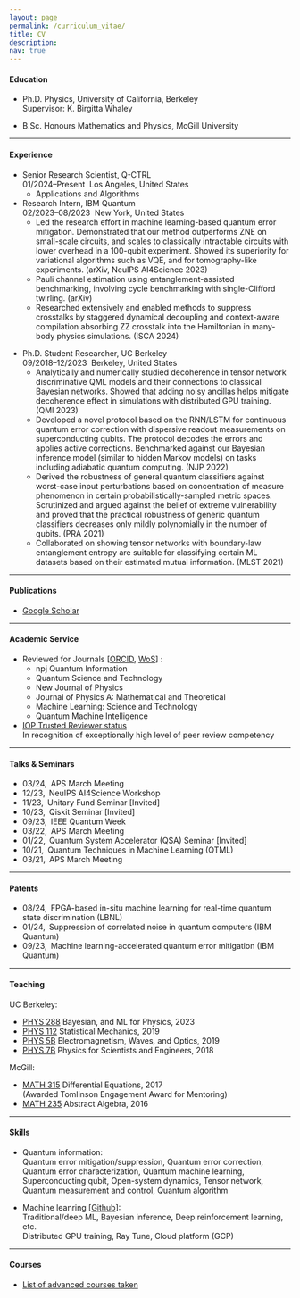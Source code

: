 ```yaml
---
layout: page
permalink: /curriculum_vitae/
title: CV
description: 
nav: true
---
```


<!-- For now, this page is assumed to be a static description of your courses. You can convert it to a collection similar to `_projects/` so that you can have a dedicated page for each course.

Organize your courses by years, topics, or universities, however you like! -->

#### Education

* Ph.D. Physics, University of California, Berkeley
<br> Supervisor: K. Birgitta Whaley
<!--<br> Dissertation: Interplay between quantum computation and machine learning-->
* B.Sc. Honours Mathematics and Physics, McGill University <!--, Montr&#233;al, Qu&#233;bec-->

---

#### Experience
* Senior Research Scientist, Q-CTRL
<br> 01/2024&ndash;Present &nbsp;Los Angeles, United States
  * Applications and Algorithms
* Research Intern, IBM Quantum
<br> 02/2023&ndash;08/2023 &nbsp;New York, United States
  * Led the research effort in machine learning-based quantum error mitigation. Demonstrated that our method outperforms ZNE
on small-scale circuits, and scales to classically intractable circuits with lower overhead in a 100-qubit experiment. Showed its superiority for variational algorithms
such as VQE, and for tomography-like experiments. (arXiv, NeuIPS AI4Science 2023)
  * Pauli channel estimation using entanglement-assisted benchmarking, involving cycle benchmarking with single-Clifford twirling. (arXiv)
  * Researched extensively and enabled methods to suppress crosstalks by staggered dynamical decoupling and context-aware compilation absorbing ZZ crosstalk into the Hamiltonian in many-body physics simulations. (ISCA 2024)

[//]: # (  e.g., crosstalk absorption)
[//]: # (  on Heisenberg model simulations.)

* Ph.D. Student Researcher, UC Berkeley
<br> 09/2018&ndash;12/2023 &nbsp;Berkeley, United States
  * Analytically and numerically studied decoherence in tensor network discriminative QML models and their connections to classical Bayesian networks. Showed that adding noisy ancillas helps mitigate decoherence effect in simulations with distributed GPU training. (QMI 2023)
  * Developed a novel protocol based on the RNN/LSTM for continuous quantum error correction with dispersive readout measurements on superconducting qubits. The protocol decodes the errors and applies active corrections. Benchmarked against our Bayesian inference model (similar to hidden Markov models) on tasks including adiabatic quantum computing. (NJP 2022)
  * Derived the robustness of general quantum classifiers against worst-case input perturbations based on concentration of measure phenomenon in certain probabilistically-sampled metric spaces. Scrutinized and argued against the belief of extreme vulnerability and proved that the practical robustness of generic quantum classifiers decreases only mildly polynomially in the number of qubits. (PRA 2021)
  * Collaborated on showing tensor networks with boundary-law entanglement entropy are suitable for classifying certain ML datasets based on their estimated mutual information. (MLST 2021)


---

#### Publications
* <a href="https://scholar.google.com/citations?user=P35A9JoAAAAJ&hl=en">Google Scholar</a>


---

#### Academic Service
- Reviewed for Journals [<a href="https://orcid.org/0000-0002-6399-006X">ORCID</a>, <a href="https://www.webofscience.com/wos/author/record/32106605">WoS</a>] : <br>
  - npj Quantum Information<br>
  - Quantum Science and Technology<br>
  - New Journal of Physics<br>
  - Journal of Physics A: Mathematical and Theoretical<br>
  - Machine Learning: Science and Technology
  - Quantum Machine Intelligence
- <a href="https://accreditations.ioppublishing.org/5f99587a-af12-4bf2-a2ee-7ed54eb065ed#gs.2zkzzo">IOP Trusted Reviewer status</a>
  <br> In recognition of exceptionally high level of peer review competency

---

#### Talks & Seminars
- 03/24,&ensp;APS March Meeting<br>
- 12/23,&ensp;NeuIPS AI4Science Workshop<br>
- 11/23,&ensp;Unitary Fund Seminar [Invited]<br>
- 10/23,&ensp;Qiskit Seminar [Invited]<br>
- 09/23,&ensp;IEEE Quantum Week<br>
- 03/22,&ensp;APS March Meeting<br>
- 01/22,&ensp;Quantum System Accelerator (QSA) Seminar [Invited]<br>
- 10/21,&ensp;Quantum Techniques in Machine Learning (QTML)<br>
- 03/21,&ensp;APS March Meeting<br>

---

#### Patents
- 08/24,&ensp;FPGA-based in-situ machine learning for real-time quantum state discrimination (LBNL)
- 01/24,&ensp;Suppression of correlated noise in quantum computers (IBM Quantum)
- 09/23,&ensp;Machine learning-accelerated quantum error mitigation (IBM Quantum)

---

#### Teaching

[//]: # (I led dicussion sessions for the following courses)

UC Berkeley: <br>
- <a href="https://classes.berkeley.edu/content/2023-fall-physics-288-001-lec-001">PHYS 288</a>&nbsp;Bayesian, and ML for Physics, 2023<br>
- <a href="https://classes.berkeley.edu/content/2019-fall-physics-112-001-lec-001">PHYS 112</a>&nbsp;Statistical Mechanics, 2019<br>
- <a href="https://classes.berkeley.edu/content/2019-spring-physics-5b-001-lec-001">PHYS 5B</a>&nbsp;Electromagnetism, Waves, and Optics, 2019<br>
- <a href="https://classes.berkeley.edu/content/2018-fall-physics-7b-001-lec-001">PHYS 7B</a>&nbsp;Physics for Scientists and Engineers, 2018<br>

McGill: <br>
- <a href="https://www.mcgill.ca/study/2016-2017/courses/math-315">MATH 315</a>&nbsp;Differential Equations, 2017<br>
(Awarded Tomlinson Engagement Award for Mentoring)<br>
- <a href="https://www.mcgill.ca/study/2016-2017/courses/math-235">MATH 235</a>&nbsp;Abstract Algebra, 2016<br> 
<!-- - <a href="https://susmcgill.ca/peer-tutoring">Tutor</a> for Mechanics and Calculus, 2015<br> -->


---

#### Skills
- Quantum information:
  <br> Quantum error mitigation/suppression, Quantum error correction, Quantum error characterization, Quantum machine learning, Superconducting qubit, Open-system dynamics, Tensor network, Quantum measurement and control, Quantum algorithm

- Machine leanring [<a href="https://github.com/HaoranLiao">Github</a>]:
  <br>Traditional/deep ML, Bayesian inference, Deep reinforcement learning, etc. 
<br> Distributed GPU training, Ray Tune, Cloud platform (GCP)

---

#### Courses
* <a href="https://www.linkedin.com/in/haoran-liao/details/courses">List of advanced courses taken</a>


